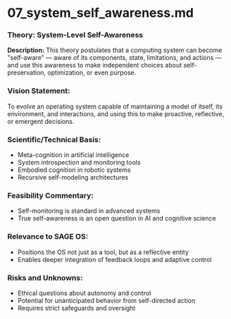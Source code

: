 # 07\_system\_self\_awareness.md

### Theory: System-Level Self-Awareness

**Description:**
This theory postulates that a computing system can become "self-aware" — aware of its components, state, limitations, and actions — and use this awareness to make independent choices about self-preservation, optimization, or even purpose.

### Vision Statement:

To evolve an operating system capable of maintaining a model of itself, its environment, and interactions, and using this to make proactive, reflective, or emergent decisions.

### Scientific/Technical Basis:

* Meta-cognition in artificial intelligence
* System introspection and monitoring tools
* Embodied cognition in robotic systems
* Recursive self-modeling architectures

### Feasibility Commentary:

* Self-monitoring is standard in advanced systems
* True self-awareness is an open question in AI and cognitive science

### Relevance to SAGE OS:

* Positions the OS not just as a tool, but as a reflective entity
* Enables deeper integration of feedback loops and adaptive control

### Risks and Unknowns:

* Ethical questions about autonomy and control
* Potential for unanticipated behavior from self-directed action
* Requires strict safeguards and oversight
